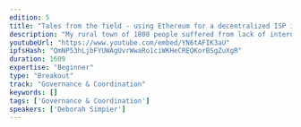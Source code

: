 ```yaml
---
edition: 5
title: "Tales from the field - using Ethereum for a decentralized ISP in rural America"
description: "My rural town of 1800 people suffered from lack of internet access. In this talk, I'll explore how we built a decentralized, crypto powered ISP to solve that problem. Homeowners, businesses and farmers own different components of the network and earn ethereum for forwarding bandwith, instead of using large towers and centrally held infrastructure, Everyday people buy eth on their phones and load it into their routers to pay for internet. Building a network in this agile and versatile way has allowed us to reach people more efficiently and provide cheaper and faster internet service. Which means Linda's flower farm is earning eth just for having a few antennas in her yard, and young Beatrice can do her homework at home now instead of the library."
youtubeUrl: "https://www.youtube.com/embed/YN6tAFIK3aU"
ipfsHash: "QmNP53hLjbFYUWAgUvrWwaRo1ciWKHeCREQKorBSgZuXgR"
duration: 1609
expertise: "Beginner"
type: "Breakout"
track: "Governance & Coordination"
keywords: []
tags: ['Governance & Coordination']
speakers: ['Deborah Simpier']
---
```

